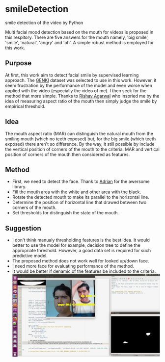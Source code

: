 # smileDetection
smile detection of the video by Python

Multi facial mood detection based on the mouth for videos is proposed in this respitory.
There are five answers for the mouth namely, 'big smile', 'smile', 'natural', 'angry' and 'oh'.
A simple robust method is employed for this work.

## Purpose
At first, this work aim to detect facial smile by supervised learning approach. The [GENKI](https://inc.ucsd.edu/mplab/wordpress/index.html%3Fp=398.html) dataset was selected to use in this work. However, it seem frustration by the performance of the model and even worse when applied with the video (especially the video of me). I then seek for the method that more simple. Thanks to [Rishav Agarwal](https://www.freecodecamp.org/news/smilfie-auto-capture-selfies-by-detecting-a-smile-using-opencv-and-python-8c5cfb6ec197/?fbclid=IwAR3QPQW55TgE-IkXDUM1l8nZVTZYpGNuYe--Behtlc0h4VDH2xhdkQxrBME) who inspried me by the idea of measuring aspect ratio of the mouth then simply judge the smile by empirical threshold. 

## Idea
The mouth aspect ratio (MAR) can distinguish the natural mouth from the smiling mouth (which no teeth exposed) but, for the big smile (which teeth exposed) there aren't so difference. By the way, it still possible by include the vertical position of corners of the mouth to the criteria. MAR and vertical position of corners of the mouth then considered as features.

## Method
* First, we need to detect the face. Thank to [Adrian](https://www.pyimagesearch.com/2017/04/24/eye-blink-detection-opencv-python-dlib/) for the awersome library.
* Fill the mouth area with the white and other area with the black.
* Rotate the detected mouth to make its parallel to the horizontal line.
* Determine the position of horizontal line that drawed between two corners of the mouth.
* Set thresholds for distinguish the state of the mouth. 

## Suggestion
* I don't think manualy thresholding features is the best idea. It would better to use the model for example, decision tree to define the  appropriate threshold. However, a good data set is required for such predictive model.
* The proposed method does not work well for looked up/down face.
* I need more face for evaluating performance of the method.
* It would be better if denamic of the features be included to the criteria.
![](1.png)
